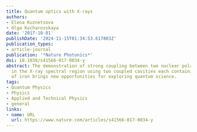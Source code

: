 ```yaml
---
title: Quantum optics with X-rays
authors:
- Elena Kuznetsova
- Olga Kocharovskaya
date: '2017-10-01'
publishDate: '2024-11-15T01:34:53.617803Z'
publication_types:
- article-journal
publication: '*Nature Photonics*'
doi: 10.1038/s41566-017-0034-y
abstract: The demonstration of strong coupling between two nuclear polariton modes
  in the X-ray spectral region using two coupled cavities each containing a thin layer
  of iron brings new opportunities for exploring quantum science.
tags:
- Quantum Physics
- Physics
- Applied and Technical Physics
- general
links:
- name: URL
  url: https://www.nature.com/articles/s41566-017-0034-y
---
```

